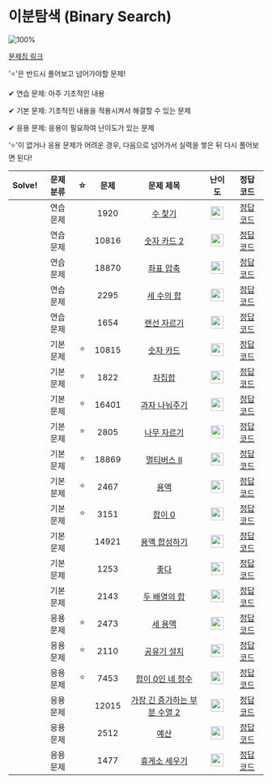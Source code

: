 # 이분탐색 (Binary Search)

![100%](https://progress-bar.dev/0/?scale=21&title=progress&width=500&color=babaca&suffix=/21)

[문제집 링크](https://www.acmicpc.net/workbook/view/8400)

'⭐️'은 반드시 풀어보고 넘어가야할 문제!

✔ 연습 문제: 아주 기초적인 내용

✔ 기본 문제: 기초적인 내용을 적용시켜서 해결할 수 있는 문제

✔ 응용 문제: 응용이 필요하여 난이도가 있는 문제


'⭐️'이 없거나 응용 문제가 어려운 경우, 다음으로 넘어가서 실력을 쌓은 뒤 다시 풀어보면 된다!

| Solve! | 문제 분류 | ☆ | 문제 | 문제 제목 | 난이도 | 정답 코드 |
| :--: | :--: | :--: | :--: | :--: | :--: | :--: |
|| 연습 문제 || 1920 | [수 찾기](https://www.acmicpc.net/problem/1920) | <img height="25px" width="25px" src="https://static.solved.ac/tier_small/7.svg"/> | [정답 코드](../0x10_BinarySearch/1920.cpp) |
|| 연습 문제 || 10816 | [숫자 카드 2](https://www.acmicpc.net/problem/10816) | <img height="25px" width="25px" src="https://static.solved.ac/tier_small/7.svg"/> | [정답 코드](../0x10_BinarySearch/10816.cpp)|
|| 연습 문제 || 18870 | [좌표 압축](https://www.acmicpc.net/problem/18870) | <img height="25px" width="25px" src="https://static.solved.ac/tier_small/9.svg"/> | [정답 코드](../0x10_BinarySearch/18870.cpp)|
|| 연습 문제 || 2295 | [세 수의 합](https://www.acmicpc.net/problem/2295) | <img height="25px" width="25px" src="https://static.solved.ac/tier_small/12.svg"/> | [정답 코드](../0x10_BinarySearch/2295.cpp) |
|| 연습 문제 || 1654 | [랜선 자르기](https://www.acmicpc.net/problem/1654) | <img height="25px" width="25px" src="https://static.solved.ac/tier_small/9.svg"/> | [정답 코드](../0x10_BinarySearch/1654.cpp) |
|| 기본 문제 |⭐️| 10815 | [숫자 카드](https://www.acmicpc.net/problem/10815) | <img height="25px" width="25px" src="https://static.solved.ac/tier_small/6.svg"/> | [정답 코드](../0x10_BinarySearch/10815.cpp) |
|| 기본 문제 |⭐️| 1822 | [차집합](https://www.acmicpc.net/problem/1822) | <img height="25px" width="25px" src="https://static.solved.ac/tier_small/7.svg"/> | [정답 코드](../0x10_BinarySearch/1822.cpp) |
|| 기본 문제 |⭐️| 16401 | [과자 나눠주기](https://www.acmicpc.net/problem/16401) | <img height="25px" width="25px" src="https://static.solved.ac/tier_small/9.svg"/> | [정답 코드](../0x10_BinarySearch/16401.cpp) |
|| 기본 문제 |⭐️| 2805 | [나무 자르기](https://www.acmicpc.net/problem/2805) | <img height="25px" width="25px" src="https://static.solved.ac/tier_small/9.svg"/> | [정답 코드](../0x10_BinarySearch/2805.cpp) |
|| 기본 문제 |⭐️| 18869 | [멀티버스 Ⅱ](https://www.acmicpc.net/problem/18869) | <img height="25px" width="25px" src="https://static.solved.ac/tier_small/11.svg"/> | [정답 코드](../0x10_BinarySearch/18869.cpp) |
|| 기본 문제 |⭐️| 2467 | [용액](https://www.acmicpc.net/problem/2467) | <img height="25px" width="25px" src="https://static.solved.ac/tier_small/11.svg"/> | [정답 코드](../0x10_BinarySearch/2467.cpp) |
|| 기본 문제 |⭐️| 3151 | [합이 0](https://www.acmicpc.net/problem/3151) | <img height="25px" width="25px" src="https://static.solved.ac/tier_small/12.svg"/> | [정답 코드](../0x10_BinarySearch/3151.cpp) |
|| 기본 문제 || 14921 | [용액 합성하기](https://www.acmicpc.net/problem/14921) | <img height="25px" width="25px" src="https://static.solved.ac/tier_small/11.svg"/> | [정답 코드](../0x10_BinarySearch/14921.cpp) |
|| 기본 문제 || 1253 | [좋다](https://www.acmicpc.net/problem/1253) | <img height="25px" width="25px" src="https://static.solved.ac/tier_small/12.svg"/> | [정답 코드](../0x10_BinarySearch/1253.cpp) |
|| 기본 문제 || 2143 | [두 배열의 합](https://www.acmicpc.net/problem/2143) | <img height="25px" width="25px" src="https://static.solved.ac/tier_small/13.svg"/> | [정답 코드](../0x10_BinarySearch/2143.cpp) |
|| 응용 문제 |⭐️| 2473 | [세 용액](https://www.acmicpc.net/problem/2473) | <img height="25px" width="25px" src="https://static.solved.ac/tier_small/13.svg"/> | [정답 코드](../0x0x10_BinarySearch13/2473.cpp) |
|| 응용 문제 |⭐️| 2110 | [공유기 설치](https://www.acmicpc.net/problem/2110) | <img height="25px" width="25px" src="https://static.solved.ac/tier_small/12.svg"/> | [정답 코드](../0x10_BinarySearch/2110.cpp) |
|| 응용 문제 |⭐️| 7453 | [합이 0인 네 정수](https://www.acmicpc.net/problem/7453) | <img height="25px" width="25px" src="https://static.solved.ac/tier_small/14.svg"/> | [정답 코드](../0x10_BinarySearch/7453.cpp) |
|| 응용 문제 || 12015 | [가장 긴 증가하는 부분 수열 2](https://www.acmicpc.net/problem/12015) | <img height="25px" width="25px" src="https://static.solved.ac/tier_small/14.svg"/> | [정답 코드](../0x10_BinarySearch/12015.cpp) |
|| 응용 문제 || 2512 | [예산](https://www.acmicpc.net/problem/2512) | <img height="25px" width="25px" src="https://static.solved.ac/tier_small/9.svg"/> | [정답 코드](../0x10_BinarySearch/2512.cpp) |
|| 응용 문제 || 1477 | [휴게소 세우기](https://www.acmicpc.net/problem/1477) | <img height="25px" width="25px" src="https://static.solved.ac/tier_small/12.svg"/> | [정답 코드](../0x10_BinarySearch/1477.cpp) |